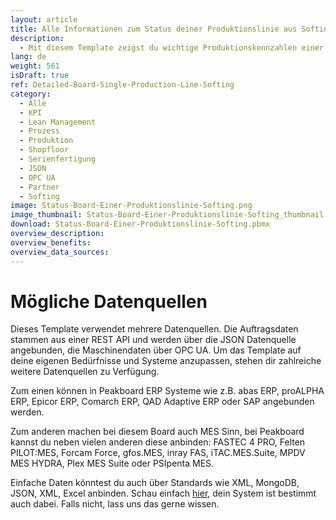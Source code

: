 ```yaml
---
layout: article
title: Alle Informationen zum Status deiner Produktionslinie aus Softing auf einem Dashboard
description: 
  - Mit diesem Template zeigst du wichtige Produktionskennzahlen einer einzelnen Produktionslinie leicht verständlich an. Beleuchte kinderleicht relevante Informationen zu deinen Maschinen auf Bildschirmen und habe so Produktions- und Steuerungsdaten sowie Kennzahlen wie KPIs direkt im Blick! Echtzeit-Daten sorgen für mehr Transparenz in deiner Fertigung, verkürzen Produktionsausfälle und helfen dir so dein Produktionsvolumen zu maximieren. Jetzt herunterladen und loslegen!
lang: de
weight: 561
isDraft: true
ref: Detailed-Board-Single-Production-Line-Softing
category:
  - Alle
  - KPI
  - Lean Management
  - Prozess
  - Produktion
  - Shopfloor
  - Serienfertigung
  - JSON
  - OPC UA
  - Partner
  - Softing
image: Status-Board-Einer-Produktionslinie-Softing.png
image_thumbnail: Status-Board-Einer-Produktionslinie-Softing_thumbnail.png
download: Status-Board-Einer-Produktionslinie-Softing.pbmx
overview_description:
overview_benefits:
overview_data_sources:
---
```

# Mögliche Datenquellen

Dieses Template verwendet mehrere Datenquellen. Die Auftragsdaten stammen aus einer REST API und werden über die JSON Datenquelle angebunden, die Maschinendaten über OPC UA. Um das Template auf deine eigenen Bedürfnisse und Systeme anzupassen, stehen dir zahlreiche weitere Datenquellen zu Verfügung.

Zum einen können in Peakboard ERP Systeme wie z.B. abas ERP, proALPHA ERP, Epicor ERP, Comarch ERP, QAD Adaptive ERP oder SAP angebunden werden. 

Zum anderen machen bei diesem Board auch MES Sinn, bei Peakboard kannst du neben vielen anderen diese anbinden: FASTEC 4 PRO, Felten PILOT:MES, Forcam Force, gfos.MES, inray FAS, iTAC.MES.Suite, MPDV MES HYDRA, Plex MES Suite oder PSIpenta MES. 

Einfache Daten könntest du auch über Standards wie XML, MongoDB, JSON, XML, Excel anbinden. Schau einfach [hier](https://peakboard.com/schnittstellen/), dein System ist bestimmt auch dabei. Falls nicht, lass uns das gerne wissen.
